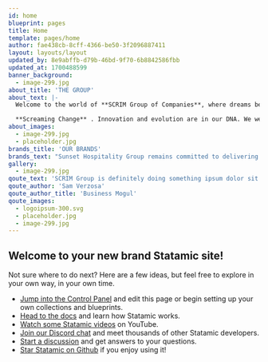 ```yaml
---
id: home
blueprint: pages
title: Home
template: pages/home
author: fae438cb-8cff-4366-be50-3f2096887411
layout: layouts/layout
updated_by: 8e9abffb-d79b-46bd-9f70-6b8842586fbb
updated_at: 1700488599
banner_background:
  - image-299.jpg
about_title: 'THE GROUP'
about_text: |-
  Welcome to the world of **SCRIM Group of Companies**, where dreams become reality, and every experience is truly extraordinary and we are up for more new concepts that screams change, sustainability and to improve quality of living.

  **Screaming Change** . Innovation and evolution are in our DNA. We welcome change with open arms, embracing new concepts, and ideas that keep us at the forefront of the entertainment landscape. Our adaptability ensures that we stay ahead of trends, continuously elevating our offerings to meet the evolving needs and desires of our audience.
about_images:
  - image-299.jpg
  - placeholder.jpg
brands_title: 'OUR BRANDS'
brands_text: "Sunset Hospitality Group remains committed to delivering unparalleled hospitality concepts, exceptional lifestyle experiences, unforgettable entertainment acts and culinary excellence. That's why we have tailored our offerings to cater to the needs of lifestyle enthusiasts through our four distinct divisions: Hotels & Resorts, Daylife, Dining, and Nightlife."
gallery:
  - image-299.jpg
qoute_text: 'SCRIM Group is definitely doing something ipsum dolor sit amet, consectetur adipiscing elit. Curabitur auctor ultrices enim a tincidunt. Vivamus sed dui ultrices, consectetur ipsum ut, sollicitudin orci. Nunc eu metus ac ligula porttitor dapibus at id tellus.'
qoute_author: 'Sam Verzosa'
qoute_author_title: 'Business Mogul'
qoute_images:
  - logoipsum-300.svg
  - placeholder.jpg
  - image-299.jpg
---
```

## Welcome to your new brand Statamic site!

Not sure where to do next? Here are a few ideas, but feel free to explore in your own way, in your own time.

- [Jump into the Control Panel](/cp) and edit this page or begin setting up your own collections and blueprints.
- [Head to the docs](https://statamic.dev) and learn how Statamic works.
- [Watch some Statamic videos](https://youtube.com/statamic) on YouTube.
- [Join our Discord chat](https://statamic.com/discord) and meet thousands of other Statamic developers.
- [Start a discussion](https://github.com/statamic/cms/discussions) and get answers to your questions.
- [Star Statamic on Github](https://github.com/statamic/cms) if you enjoy using it!